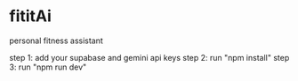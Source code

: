 # fititAi
personal fitness assistant


step 1: add your supabase and gemini api keys 
step 2: run "npm install"
step 3: run "npm run dev"